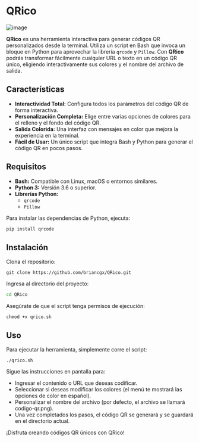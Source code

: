 # QRico

![image](https://github.com/user-attachments/assets/24f3f23e-f64d-47ed-9b13-2e1707596df8)

**QRico** es una herramienta interactiva para generar códigos QR personalizados desde la terminal. Utiliza un script en Bash que invoca un bloque en Python para aprovechar la librería `qrcode` y `Pillow`. Con **QRico** podrás transformar fácilmente cualquier URL o texto en un código QR único, eligiendo interactivamente sus colores y el nombre del archivo de salida.

## Características
- **Interactividad Total:** Configura todos los parámetros del código QR de forma interactiva.
- **Personalización Completa:** Elige entre varias opciones de colores para el relleno y el fondo del código QR.
- **Salida Colorida:** Una interfaz con mensajes en color que mejora la experiencia en la terminal.
- **Fácil de Usar:** Un único script que integra Bash y Python para generar el código QR en pocos pasos.

## Requisitos
- **Bash:** Compatible con Linux, macOS o entornos similares.
- **Python 3:** Versión 3.6 o superior.
- **Librerías Python:**
  - `qrcode`
  - `Pillow`

Para instalar las dependencias de Python, ejecuta:
```bash
pip install qrcode
```

## Instalación
Clona el repositorio:
```
git clone https://github.com/briancgx/QRico.git
```

Ingresa al directorio del proyecto:
```bash
cd QRico
```

Asegúrate de que el script tenga permisos de ejecución:
```
chmod +x qrico.sh
```

## Uso
Para ejecutar la herramienta, simplemente corre el script:
```
./qrico.sh
```

Sigue las instrucciones en pantalla para:

- Ingresar el contenido o URL que deseas codificar.
- Seleccionar si deseas modificar los colores (el menú te mostrará las opciones de color en español).
- Personalizar el nombre del archivo (por defecto, el archivo se llamará codigo-qr.png).
- Una vez completados los pasos, el código QR se generará y se guardará en el directorio actual.

¡Disfruta creando códigos QR únicos con QRico!
